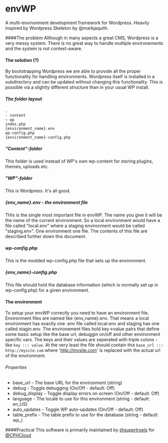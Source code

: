 envWP
=====

A multi-envinonment development framework for Wordpress. Heavily inspired by Wordpress Skeleton by @markjaquith.

####The problem
Although in many aspects a great CMS, Wordpress is a very messy system. There is no great way to handle multiple environements and the system is not context-aware.

#### The solution (?)
By bootstrapping Wordpress we are able to provide all the proper functionality for handling environments. Wordpress itself is installed in a subdirectory and can be updated without changing this functionality. This is possible via a slightly different structure than in your usual WP install.

##### The folder layout
```
.
- content
— wp
index.php
{environment_name}.env
wp-config.php
{environment_name}-config.php
```
##### "Content"-folder
This folder is used instead of WP's own wp-content for storing plugins, themes, uploads etc.

##### "WP"-folder
This is Wordpress. It's all good.

##### {env_name}.env - the environment file
THis is the single most important file in envWP. The name you give it will be the name of the current environment. So a local environment would have a file called "local.env" where a staging environment would be called "staging.env". One environment one file. The contents of this file are described further down this document.

##### wp-config.php
This is the modded wp-config.php file that sets up the environment.

##### {env_name}-config.php
This file should hold the database information (which is normally set up in wp-config.php) for a given environment.

#### The environment
To setup your envWP correctly you need to have an environment file. Environment files are named like {env_name}.env. That means a local environment has exactly one .env file called local.env and staging has one called stagin.env. The environement files hold key->value pairs that define some basic setup like the base url, debuggin on/off and other environment specific vars. The keys and their values are seperated with triple colons - like `key ::: value`. At the very least the file should contain this `base_url ::: http://mysite.com` where 'http://mysite.com' is replaced with the actual url of the environment.

###### Properties
* base_url      - The base URL for the environment (string)
* debug         - Toggle debugging (On/Off - default: Off)
* debug_display - Toggle display errors on screen (On/Off - default: Off)
* language      - The locale to use for this environment (string - default: en_US)
* auto_updates  - Toggle WP auto-updates (On/Off - default: Off)
* table_prefix  - The table prefix to use for the database (string - default: wp_)


####Practical
This software is primarily maintained by [@supertroels](www.github.com/supertroels) for [@CPHCloud](www.github.com/CPHCloud)
